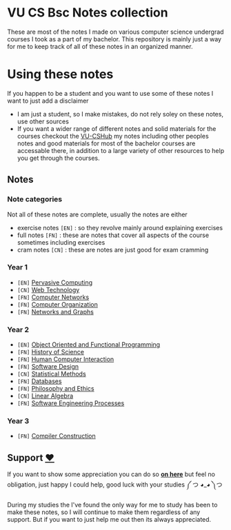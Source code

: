 # VU CS Bsc Notes collection 

These are most of the notes I made on various computer science undergrad courses I took as a part of my bachelor. This repository is mainly just a way for me to keep track of all of these notes in an organized manner.

# Using these notes

If you happen to be a student and you want to use some of these notes I want to just add a disclaimer
- I am just a student, so I make mistakes, do not rely soley on these notes, use other sources
- If you want a wider range of different notes and solid materials for the courses checkout the [VU-CSHub](https://tinyurl.com/vucshub) my notes including other peoples notes and good materials for most of the bachelor courses are accessable there, in addition to a large variety of other resources to help you get through the courses.

## Notes

### Note categories

Not all of these notes are complete, usually the notes are either
- exercise notes `[EN]` : so they revolve mainly around explaining exercises 
- full notes `[FN]` : these are notes that cover all aspects of the course sometimes including exercises
- cram notes `[CN]` : these are notes are just good for exam cramming

### Year 1 

- `[EN]` [Pervasive Computing](https://applesaucenotes.notion.site/Exam-Check-List-a66ab6b1f4f54a62aa3924a5eab1b87f?pvs=4)
- `[CN]` [Web Technology](https://applesaucenotes.notion.site/Web-Tech-Cram-Notes-ba1dc05c17764607ab23ab96be8c4572?pvs=4)
- `[FN]` [Computer Networks](https://applesaucenotes.notion.site/Computer-Networks-b49542a94e0e4981ae8bfd71569c3c89?pvs=4)
- `[FN]` [Computer Organization](https://applesaucenotes.notion.site/Computer-Organization-Reading-1c63fb4f45334aa1a925a7c074c6656f?pvs=4)
- `[FN]` [Networks and Graphs](https://applesaucenotes.notion.site/Networks-and-Graphs-2276956242294d6296352640e50343e5?pvs=4)

### Year 2 

- `[EN]` [Object Oriented and Functional Programming](https://applesauce-notes.notion.site/Quizzes-Explained-371775b8b03a4f3883ef292c7f21780f?pvs=4)
- `[FN]` [History of Science](https://applesauce-notes.notion.site/History-of-Science-d902bf2f4d634f9b93771010207440ec?pvs=4)
- `[FN]` [Human Computer Interaction](https://applesauce-notes.notion.site/Human-Computer-Interaction-4f3b10794d3c448f9222a11400630477?pvs=4)
- `[FN]` [Software Design](https://applesauce-notes.notion.site/UML-fdd15f3e28cc453b93c5da1f0ce51782?pvs=4)
- `[CN]` [Statistical Methods](https://applesauce-notes.notion.site/Statistical-Methods-735f9a6b9a384a1b8962cc1506352965?pvs=4)
- `[FN]` [Databases](https://applesauce-notes.notion.site/Databases-c82d7c1689054779901a4dabbc83ece1?pvs=4)
- `[FN]` [Philosophy and Ethics](https://applesauce-notes.notion.site/Philosophy-and-Ethics-de942ff807554557ac84300599cb1340?pvs=4)
- `[CN]` [Linear Algebra](https://applesauce-notes.notion.site/Linear-Algebra-e2494e95170f417e9e1410f46988a761?pvs=4)
- `[FN]` [Software Engineering Processes](https://applesauce-notes.notion.site/Software-Engineering-Processes-88991031db27474eb5c6c7e229004c09?pvs=4)

### Year 3 

- `[FN]` [Compiler Construction](https://applesauce-notes.notion.site/Compiler-Construction-b5357cc8c13f432cb2329ff64d80b6c0?pvs=4)

## Support [❤️](https://www.buymeacoffee.com/applesauce)

If you want to show some appreciation you can do so [**on here**](https://www.buymeacoffee.com/applesauce) but feel no obligation, just happy I could help, good luck with your studies ༼ つ ◕_◕ ༽つ 

During my studies the I've found the only way for me to study has been to make these notes, so I will continue to make them regardless of any support. But if you want to just help me out then its always appreciated.

